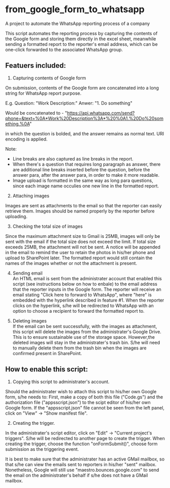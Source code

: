 # from_google_form_to_whatsapp
A project to automate the WhatsApp reporting process of a company


This script automates the reporting process by capturing the contents of the Google form
and storing them directly in the excel sheet, meanwhile sending a formatted report to the 
reporter's email address, which can be one-click forwarded to the associated WhatsApp group.

## Featuers included:

1. Capturing contents of Google form

On submission, contents of the Google form are concatenated into a long string for WhatsApp 
report purpose.

E.g. 
Question: "Work Description:"
Anwer: "1. Do something"

Would be concatenated to - 
"https://api.whatsapp.com/send?phone=&text=%0A*Work%20Description%3A*%20%0A1.%20Do%20something.%0A"

in which the question is bolded, and the answer remains as normal text. URI encoding is applied.

Note:
- Line breaks are also captured as line breaks in the report.
- When there's a question that requires long paragraph as answer, there are additional line breaks
inserted before the question, before the answer para, after the answer para, in order to make it 
more readable. 
- Image upload is formatted in the same way as long para questions, since each image name occulies one
new line in the formatted report.


2. Attaching images  

Images are sent as attachments to the email so that the reporter can easily retrieve them.
Images should be named properly by the reporter before uploading. 


3. Checking the total size of images  

Since the maximum attachment size to Gmail is 25MB, images will only be sent with the email if the 
total size does not exceed the limit.
If total size exceeds 25MB, the attachment will not be sent. A notice will be appended in the email
to remind the user to retain the photos in his/her phone and upload to SharePoint later.
The formatted report would still contain the names of the images whether or not the attachment is present. 


4. Sending email  
An HTML email is sent from the administrater account that enabled this script (see instructions below on 
how to enbale) to the email address that the reporter inputs in the Google form.
The reporter will receive an email stating "Click here to forward to WhatsApp", where "here" is 
embedded with the hyperlink described in feature #1.
When the reporter clicks on the hyperlink, s/he will be redirected to WhatsApp with an option to choose a 
recipient to forward the formatted report to.


5. Deleting images  
If the email can be sent successfully, with the images as attachment, this script will delete the images 
from the administrater's Google Drive. This is to ensure sustainable use of the storage space. 
However,the deleted images will stay in the administrater's trash bin. S/he will need to manually delete 
them from the trash bin when the images are confirmed present in SharePoint.



## How to enable this script: 

1. Copying this script to administrater's account.  

Should the administrater wish to attach this script to his/her own Google form, s/he needs to:
First, make a copy of both this file ("Code.gs") and the authorization file ("appsscript.json") to 
the scipt editor of his/her own Google form.
If the "appsscript.json" file cannot be seen from the left panel, click on "View" -> "Show manifest file".


2. Creating the trigger.  

In the administrater's script editor, click on "Edit" -> "Current project's triggers".
S/he will be redirected to another page to create the trigger.
When creating the trigger, choose the function "onFormSubmit()", choose form submission as the triggering event.

It is best to make sure that the administrater has an active GMail mailbox, so that s/he can view the emails 
sent to reporters in his/her "sent" mailbox. 
Nonetheless, Google will still use "maestro.bounces.google.com" to send the email on the administrater's behalf 
if s/he does not have a GMail mailbox. 

